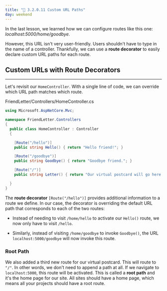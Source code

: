 ```yaml
---
title: "📓 3.2.0.11 Custom URL Paths"
day: weekend
---
```


In the last lesson, we learned how we can configure routes like this one: _localhost:5000/home/goodbye_.

However, this URL isn't very user-friendly. Users shouldn't have to type in the name of a controller. Thankfully, we can use a **route decorator** to easily declare custom URL paths for each route.

## Custom URLs with Route Decorators
---

Let's revisit our `HomeController`. With a single line of code, we can override which URL path matches which route.

<div class="filename">FriendLetter/Controllers/HomeController.cs</div>

```csharp
using Microsoft.AspNetCore.Mvc;

namespace FriendLetter.Controllers
{
  public class HomeController : Controller
  {

    [Route("/hello")]
    public string Hello() { return "Hello friend!"; }

    [Route("/goodbye")]
    public string Goodbye() { return "Goodbye friend."; }

    [Route("/")]
    public string Letter() { return "Our virtual postcard will go here soon!"; }

  }
}
```

The **route decorator** `[Route("/hello")]` provides additional information to a route we define. In our case, the decorator is overriding the default URL path that corresponds to each of the two routes:

* Instead of needing to visit `/home/hello` to activate our `Hello()` route, we now only have to visit `/hello`.

* Similarly, instead of visiting `/home/goodbye` to invoke `Goodbye()`, the URL `localhost:5000/goodbye` will now invoke this route.

### Root Path

We also added a third new route for our virtual postcard. This will route to `"/"`. In other words, we don't need to append a path at all. If we navigate to `localhost:5000`, this route will be activated. This is called a **root path** and it's the home page for our site. All sites should have a home page, which means all your projects should have a root route.
